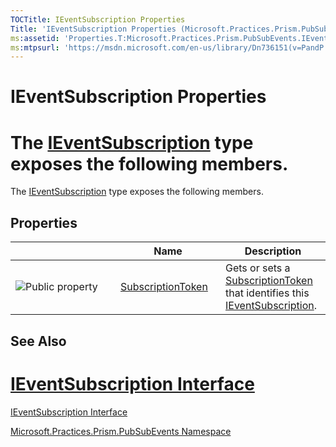 ```yaml
---
TOCTitle: IEventSubscription Properties
Title: 'IEventSubscription Properties (Microsoft.Practices.Prism.PubSubEvents)'
ms:assetid: 'Properties.T:Microsoft.Practices.Prism.PubSubEvents.IEventSubscription'
ms:mtpsurl: 'https://msdn.microsoft.com/en-us/library/Dn736151(v=PandP.50)'
---
```



# IEventSubscription Properties



The [IEventSubscription](https://msdn.microsoft.com/en-us/library/microsoft.practices.prism.pubsubevents.ieventsubscription(v=pandp.50)) type exposes the following members.
=======
The [IEventSubscription](https://msdn.microsoft.com/t:microsoft.practices.prism.pubsubevents.ieventsubscription) type exposes the following members.


## Properties

<table>
<colgroup>
<col width="33%" />
<col width="33%" />
<col width="33%" />
</colgroup>
<thead>
<tr class="header">
<th> </th>
<th>Name</th>
<th>Description</th>
</tr>
</thead>
<tbody>
<tr class="odd">
<td><img src="https://msdn.microsoft.com/en-us/Dn736151.pubproperty(en-us,PandP.50).gif" title="Public property" /></td>
<td><a href="https://msdn.microsoft.com/en-us/library/microsoft.practices.prism.pubsubevents.ieventsubscription.subscriptiontoken(v=pandp.50)">SubscriptionToken</a></td>
<td><div class="summary">
Gets or sets a <a href="https://msdn.microsoft.com/en-us/library/microsoft.practices.prism.pubsubevents.ieventsubscription.subscriptiontoken(v=pandp.50)">SubscriptionToken</a> that identifies this <a href="https://msdn.microsoft.com/en-us/library/microsoft.practices.prism.pubsubevents.ieventsubscription(v=pandp.50)">IEventSubscription</a>.
</div></td>
</tr>
</tbody>
</table>

## See Also

[IEventSubscription Interface](https://msdn.microsoft.com/en-us/library/microsoft.practices.prism.pubsubevents.ieventsubscription(v=pandp.50))
=======

[IEventSubscription Interface](https://msdn.microsoft.com/t:microsoft.practices.prism.pubsubevents.ieventsubscription)


[Microsoft.Practices.Prism.PubSubEvents Namespace](https://msdn.microsoft.com/en-us/library/microsoft.practices.prism.pubsubevents(v=pandp.50))
